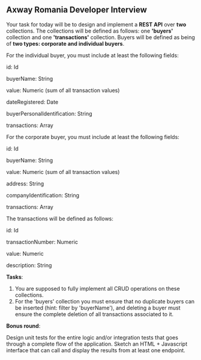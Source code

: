 ## Axway Romania Developer Interview

Your task for today will be to design and implement a **REST API** over **two** collections. The collections will be defined as follows: one **'buyers'** collection and one **'transactions'** collection.
Buyers will be defined as being of **two types: corporate and individual buyers**. 



For the individual buyer, you must include at least the following fields:

id: Id

buyerName: String

value: Numeric (sum of all transaction values)

dateRegistered: Date

buyerPersonalIdentification: String

transactions: Array<Id>



For the corporate buyer, you must include at least the following fields:

id: Id

buyerName: String

value: Numeric (sum of all transaction values)

address: String

companyIdentification: String

transactions: Array<Id>


The transactions will be defined as follows:

id: Id

transactionNumber: Numeric

value: Numeric

description: String


**Tasks**:
1.	You are supposed to fully implement all CRUD operations on these collections. 
2.	For the 'buyers' collection you must ensure that no duplicate buyers can be inserted
(hint: filter by 'buyerName'), and deleting a buyer must ensure the complete deletion of all transactions associated to it.

**Bonus round**: 

Design unit tests for the entire logic and/or integration tests that goes through a complete flow of the application.
Sketch an HTML + Javascript interface that can call and display the results from at least one endpoint.
